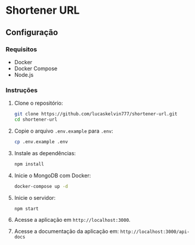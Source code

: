# Shortener URL

## Configuração

### Requisitos

- Docker
- Docker Compose
- Node.js

### Instruções

1. Clone o repositório:
    ```bash
    git clone https://github.com/lucaskelvin777/shortener-url.git
    cd shortener-url
    ```

2. Copie o arquivo `.env.example` para `.env`:
    ```bash
    cp .env.example .env
    ```

3. Instale as dependências:
    ```bash
    npm install
    ```

4. Inicie o MongoDB com Docker:
    ```bash
    docker-compose up -d
    ```

5. Inicie o servidor:
    ```bash
    npm start
    ```

6. Acesse a aplicação em `http://localhost:3000`.

7. Acesse a documentação da aplicação em: `http://localhost:3000/api-docs`
